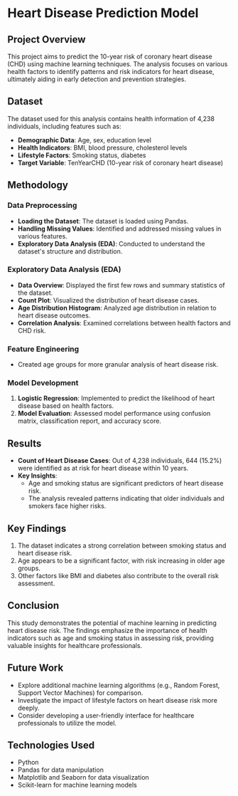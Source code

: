 # Heart Disease Prediction Model

## Project Overview
This project aims to predict the 10-year risk of coronary heart disease (CHD) using machine learning techniques. The analysis focuses on various health factors to identify patterns and risk indicators for heart disease, ultimately aiding in early detection and prevention strategies.

## Dataset
The dataset used for this analysis contains health information of 4,238 individuals, including features such as:
- **Demographic Data**: Age, sex, education level
- **Health Indicators**: BMI, blood pressure, cholesterol levels
- **Lifestyle Factors**: Smoking status, diabetes
- **Target Variable**: TenYearCHD (10-year risk of coronary heart disease)

## Methodology

### Data Preprocessing
- **Loading the Dataset**: The dataset is loaded using Pandas.
- **Handling Missing Values**: Identified and addressed missing values in various features.
- **Exploratory Data Analysis (EDA)**: Conducted to understand the dataset's structure and distribution.

### Exploratory Data Analysis (EDA)
- **Data Overview**: Displayed the first few rows and summary statistics of the dataset.
- **Count Plot**: Visualized the distribution of heart disease cases.
- **Age Distribution Histogram**: Analyzed age distribution in relation to heart disease outcomes.
- **Correlation Analysis**: Examined correlations between health factors and CHD risk.

### Feature Engineering
- Created age groups for more granular analysis of heart disease risk.

### Model Development
1. **Logistic Regression**: Implemented to predict the likelihood of heart disease based on health factors.
2. **Model Evaluation**: Assessed model performance using confusion matrix, classification report, and accuracy score.

## Results
- **Count of Heart Disease Cases**: Out of 4,238 individuals, 644 (15.2%) were identified as at risk for heart disease within 10 years.
- **Key Insights**:
  - Age and smoking status are significant predictors of heart disease risk.
  - The analysis revealed patterns indicating that older individuals and smokers face higher risks.

## Key Findings
1. The dataset indicates a strong correlation between smoking status and heart disease risk.
2. Age appears to be a significant factor, with risk increasing in older age groups.
3. Other factors like BMI and diabetes also contribute to the overall risk assessment.

## Conclusion
This study demonstrates the potential of machine learning in predicting heart disease risk. The findings emphasize the importance of health indicators such as age and smoking status in assessing risk, providing valuable insights for healthcare professionals.

## Future Work
- Explore additional machine learning algorithms (e.g., Random Forest, Support Vector Machines) for comparison.
- Investigate the impact of lifestyle factors on heart disease risk more deeply.
- Consider developing a user-friendly interface for healthcare professionals to utilize the model.

## Technologies Used
- Python
- Pandas for data manipulation
- Matplotlib and Seaborn for data visualization
- Scikit-learn for machine learning models
